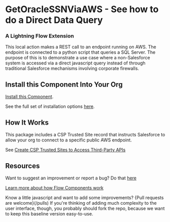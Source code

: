 # GetOracleSSNViaAWS - See how to do a Direct Data Query #

### A Lightning Flow Extension  ###

This local action makes a REST call to an endpoint running on AWS. The endpoint is connected to a python script that queries a SQL Server. The purpose of this is to demonstrate a use case where a non-Salesforce system is accessed via a direct javascript query instead of through traditional Salesforce mechanisms involving corporate firewalls.

## Install this Component Into Your Org ##

[Install this Component](https://sites.google.com/view/flowunofficial/flow-action-components/getoraclessnviaaws).

See the full set of installation options [here](/install.md).

## How It Works ##

This package includes a CSP Trusted Site record that instructs Salesforce  to allow your org to connect to a specific public AWS endpoint.

See [Create CSP Trusted Sites to Access Third-Party APIs](https://developer.salesforce.com/docs/atlas.en-us.lightning.meta/lightning/csp_trusted_sites.htm)

## Resources ##

Want to suggest an improvement or report a bug? Do that [here](/issues)

[Learn more about how Flow Components work](/README.md)

Know a little javascript and want to add some improvements? {Pull requests are welcome}(/pulls) If you're thinking of adding much complexity to the user interface, though, you probably should fork the repo, because we want to keep this baseline version easy-to-use.




